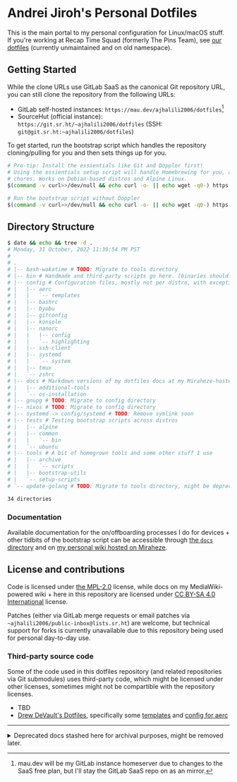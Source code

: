 # Andrei Jiroh's Personal Dotfiles
<!-- markdownlint-disable-file MD033 -->

This is the main portal to my personal configuration for Linux/macOS stuff. If you're
working at Recap Time Squad (formerly The Pins Team), see [our dotfiles][df-gl] (currently unmaintained and on old namespace).

[df-gl]: https://gitlab.com/MadeByThePinsHub/dotfiles

## Getting Started

While the clone URLs use GitLab SaaS as the canonical Git repository URL, you can still clone the repository from the following URLs:

* GitLab self-hosted instances: `https://mau.dev/ajhalili2006/dotfiles`[^1]
* SourceHut (official instance): `https://git.sr.ht/~ajhalili2006/dotfiles` (SSH: `git@git.sr.ht:~ajhalili2006/dotfiles`)

[^1]: mau.dev will be my GitLab instance homeserver due to changes to the SaaS free plan, but I'll stay the GitLab SaaS repo on as an mirror.

To get started, run the bootstrap script which handles the repository cloning/pulling for you and then sets things up for you.

```sh
# Pro-tip: Install the essientials like Git and Doppler first!
# Using the essientials setup script will handle Homebrewing for you, among other software-related
# chores. Works on Debian-based distros and Alpine Linux.
$(command -v curl>>/dev/null && echo curl -o- || echo wget -q0-) https://ctrl-c.club/~ajhalili2006/bin/essientials-setup-dotfiles.sh

# Run the bootstrap script without Doppler
$(command -v curl>>/dev/null && echo curl -o- || echo wget -q0-) https://gitlab.com/ajhalili2006/dotfiles/raw/main/bootstrap | bash -
```

## Directory Structure

```bash
$ date && echo && tree -d .
# Monday, 31 October, 2022 11:39:54 PM PST
#
# .
# |-- bash-wakatime # TODO: Migrate to tools directory
# |-- bin # Handmade and third-party scripts go here. (binaries should be in ~/.local/bin instead)
# |-- config # Configuration files, mostly not per distro, with exception of Termux and WSL2 in some cases.
# |   |-- aerc
# |   |   `-- templates
# |   |-- bashrc
# |   |-- byobu
# |   |-- gitconfig
# |   |-- konsole
# |   |-- nanorc
# |   |   |-- config
# |   |   `-- highlighting
# |   |-- ssh-client
# |   |-- systemd
# |   |   `-- system
# |   |-- tmux
# |   `-- zshrc
# |-- docs # Markdown versions of my dotfiles docs at my Miraheze-hosted wiki
# |   |-- additional-tools
# |   `-- os-installation
# |-- gnupg # TODO: Migrate to config directory
# |-- nixos # TODO: Migrate to config directory
# |-- systemd -> config/systemd # TODO: Remove symlink soon
# |-- tests # Testing bootstrap scripts across distros
# |   |-- alpine
# |   |-- common
# |   |   `-- bin
# |   `-- ubuntu
# |-- tools # A bit of homegrown tools and some other stuff I use
# |   |-- archive
# |   |   `-- scripts
# |   |-- bootstrap-utils
# |   `-- setup-scripts
# `-- update-golang # TODO: Migrate to tools directory, might be deprecated due to usage of asdf/other tools

34 directories
```

### Documentation

Available documentation for the on/offboarding processes I do for devices + other tidbits of the bootstrap script can be accessible through [the `docs` directory](./docs) and on [my personal wiki hosted on Miraheze](https://ajhalili2006.miraheze.org/wiki/Dotfiles).

## License and contributions

Code is licensed under [the MPL-2.0](LICENSE) license, while docs on my MediaWiki-powered wiki + here in this repository are licensed
under [CC BY-SA 4.0 International](https://creativecommons.org/licenses/by-sa/4.0/legalcode) license.

Patches (either via GitLab merge requests or email patches via
`~ajhalili2006/public-inbox@lists.sr.ht`) are welcome, but technical
support for forks is currently unavailable due to this repository being
used for personal day-to-day use.

### Third-party source code

Some of the code used in this dotfiles repository (and related repositories via Git submodules)
uses third-party code, which might be licensed under other licenses, sometimes might not be compartible with
the repository licenses.

* TBD
* [Drew DeVault's Dotfiles][sircmpwn-df], specifically some [templates][sircmpwn-dt-aerc-templates] and [config for aerc][sircmpwn-dt-aerc]

[sircmpwn-df]: https://git.sr.ht/~sircmpwn/dotfiles
[sircmpwn-dt-aerc-templates]: https://git.sr.ht/~sircmpwn/dotfiles/tree/.config/aerc/templates
[sircmpwn-dt-aerc]: https://git.sr.ht/~sircmpwn/dotfiles/tree/.config/aerc
---

<details>

<summary>Deprecated docs stashed here for archival purposes, might be removed later.</summary>

## Want to fork me owo?

> This section is outdated and will be revised in the future since I also have other stuff to do behind the scenes.

Follow the checklist below after forking to ensure no references to mine are found. **Remember that your fork, your problem.** It's up to you on how do you customize stuff. You can use [The Pins Team's dotfiles template][template] to start from our template.

[template]: https://github.com/MadeByThePinsHub/dotfiles-template

* [ ] Customize the `dotfiles-bootstrapper-script.sh` and `setup.sh` into your needs.
* [ ] Delete any existing dotfiles I made (e.g. `gitconfig/*`, `bashrc/*` excluding `aliases` and `worthwhile-functions`, etc.) and do `bin/backup-dotfiles`. That script will move your current config into your `.dotfiles` local repo and do soft links.
* [ ] Edit `bin/fix-wrong-emails#L6-7` to use your email instead of mine.
* [ ] Edit `bin/add-ssh-keys#L4` to use your SSH key in `~/.ssh` directory.
* [ ] Want to backup your worst secrets AKA SSH and PGP keys (and some Pyrgoram session files?) Use my `bin/init-secrets-dir` script to setup an `secrets` directory. Don't forget to push this into an GitLab private repo.

</details>

